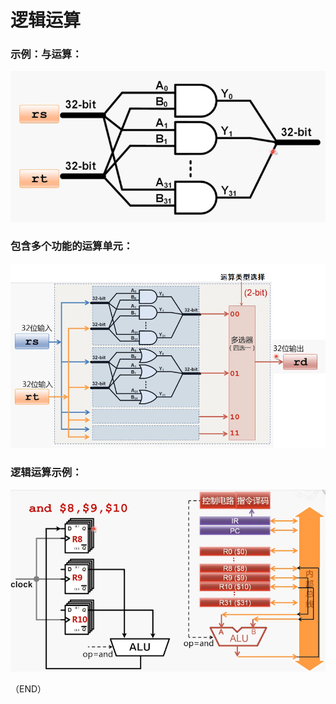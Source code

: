 # 逻辑运算    

### 示例：与运算：    

<img src="Images/logical_AND.png" />    

### 包含多个功能的运算单元：    

<img src="Images/logical_multi_functions.png" />    

### 逻辑运算示例：    

<img src="Images/logical_example.png" />    


（END）    
